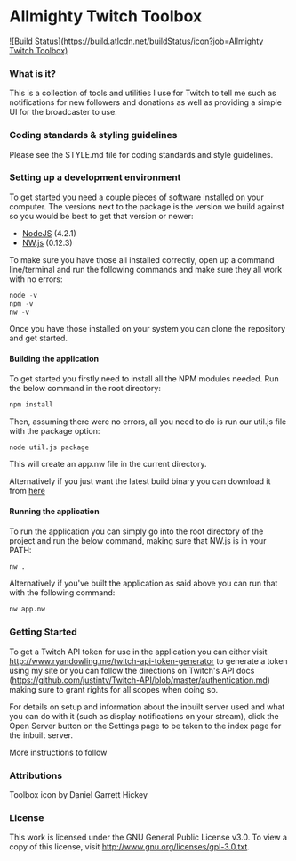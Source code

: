 Allmighty Twitch Toolbox
====================================

[![Build Status](https://build.atlcdn.net/buildStatus/icon?job=Allmighty Twitch Toolbox)](https://build.atlcdn.net/job/Allmighty%20Twitch%20Toolbox/)

### What is it?
This is a collection of tools and utilities I use for Twitch to tell me such as notifications for new followers and donations as well as providing a simple UI for the broadcaster to use.

### Coding standards & styling guidelines
Please see the STYLE.md file for coding standards and style guidelines.

### Setting up a development environment
To get started you need a couple pieces of software installed on your computer. The versions next to the package is the version we build against so you would be best to get that version or newer:

- [NodeJS](https://nodejs.org/) (4.2.1)
- [NW.js](http://nwjs.io/) (0.12.3)

To make sure you have those all installed correctly, open up a command line/terminal and run the following commands and make sure they all work with no errors:

```javascript
node -v
npm -v
nw -v
```

Once you have those installed on your system you can clone the repository and get started.

#### Building the application
To get started you firstly need to install all the NPM modules needed. Run the below command in the root directory:

```sh
npm install
```

Then, assuming there were no errors, all you need to do is run our util.js file with the package option:

```sh
node util.js package
```

This will create an app.nw file in the current directory.

Alternatively if you just want the latest build binary you can download it from 
[here](https://build.atlcdn.net/job/Allmighty%20Twitch%20Toolbox/)

#### Running the application
To run the application you can simply go into the root directory of the project and run the below command, making sure that NW.js is in your PATH:

```sh
nw .
```

Alternatively if you've built the application as said above you can run that with the following command:

```sh
nw app.nw
```

### Getting Started
To get a Twitch API token for use in the application you can either visit http://www.ryandowling.me/twitch-api-token-generator to generate a token using my site or you can follow the directions on Twitch's API docs (https://github.com/justintv/Twitch-API/blob/master/authentication.md) making sure to grant rights for all scopes when doing so.

For details on setup and information about the inbuilt server used and what you can do with it (such as display notifications on your stream), click the Open Server button on the Settings page to be taken to the index page for the inbuilt server.

More instructions to follow

### Attributions
Toolbox icon by Daniel Garrett Hickey

### License
This work is licensed under the GNU General Public License v3.0. To view a copy of this license, visit http://www.gnu.org/licenses/gpl-3.0.txt.
